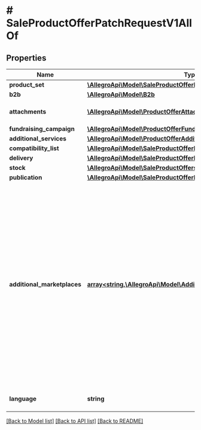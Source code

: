 # # SaleProductOfferPatchRequestV1AllOf

## Properties

Name | Type | Description | Notes
------------ | ------------- | ------------- | -------------
**product_set** | [**\AllegroApi\Model\SaleProductOfferRequestV1AllOfProductSetInner[]**](SaleProductOfferRequestV1AllOfProductSetInner.md) |  | [optional]
**b2b** | [**\AllegroApi\Model\B2b**](B2b.md) |  | [optional]
**attachments** | [**\AllegroApi\Model\ProductOfferAttachmentInner[]**](ProductOfferAttachmentInner.md) | An array of offer attachments. | [optional]
**fundraising_campaign** | [**\AllegroApi\Model\ProductOfferFundraisingCampaignRequest**](ProductOfferFundraisingCampaignRequest.md) |  | [optional]
**additional_services** | [**\AllegroApi\Model\ProductOfferAdditionalServicesRequest**](ProductOfferAdditionalServicesRequest.md) |  | [optional]
**compatibility_list** | [**\AllegroApi\Model\SaleProductOfferRequestV1AllOfCompatibilityList**](SaleProductOfferRequestV1AllOfCompatibilityList.md) |  | [optional]
**delivery** | [**\AllegroApi\Model\SaleProductOfferRequestV1AllOfDelivery**](SaleProductOfferRequestV1AllOfDelivery.md) |  | [optional]
**stock** | [**\AllegroApi\Model\SaleProductOffersRequestStock**](SaleProductOffersRequestStock.md) |  | [optional]
**publication** | [**\AllegroApi\Model\SaleProductOfferPublicationRequest**](SaleProductOfferPublicationRequest.md) |  | [optional]
**additional_marketplaces** | [**array<string,\AllegroApi\Model\AdditionalMarketplacesRequestValue>**](AdditionalMarketplacesRequestValue.md) | Selected information about the offer in each additional service. This field does not contain information about the base marketplace of the offer.&lt;br/&gt; Possible values of &#x60;marketplaceId&#x60; can be obtained from &#x60;GET /marketplaces&#x60; resource.&lt;/br&gt; See [Allegro foreign marketplaces](https://developer.allegro.pl/tutorials/listing-and-managing-offers-on-foreign-marketplaces-7GndGjeAATn) for more details regarding this field. | [optional]
**language** | **string** | Declared base language of the offer. | [optional]

[[Back to Model list]](../../README.md#models) [[Back to API list]](../../README.md#endpoints) [[Back to README]](../../README.md)
